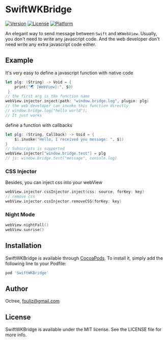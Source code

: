 # SwiftWKBridge

[![Version](https://img.shields.io/cocoapods/v/SwiftWKBridge.svg?style=flat)](https://cocoapods.org/pods/SwiftWKBridge)
[![License](https://img.shields.io/cocoapods/l/SwiftWKBridge.svg?style=flat)](https://cocoapods.org/pods/SwiftWKBridge)
[![Platform](https://img.shields.io/cocoapods/p/SwiftWKBridge.svg?style=flat)](https://cocoapods.org/pods/SwiftWKBridge)



An elegant way to send message between `Swift` and `WKWebView`.
Usually, you don't need to write any javascript code.
And the web developer don't need write any extra javascript code either.

## Example



It's very easy to define a javascript function with native code

```swift
let plg: (String) -> Void = {
	print("🌏 [WebView]:", $0)
 }
// the first arg is the function name
webView.injector.inject(path: "window.bridge.log", plugin: plg)
// the web developer can invoke this function directly
// window.bridge.log("hello world");
// It just works
```



define a function with callbacks

```swift
let plg: (String, Callback) -> Void = {
    $1.invoke("Hello, I received you message: ", $1)
}
// Subscripts is supported
webView.injector["window.bridge.test"] = plg
// js: window.bridge.test("message", console.log)
```



### CSS Injector

Besides, you can inject css into your webView

```swift
webView.injector.cssInjector.inject(css: source, forKey: key)
// remove css
webView.injector.cssInjector.removeCSS(forKey: key)
```



### Night Mode

```swift
webView.nightFall()
webView.sunrise()
```



## Installation

SwiftWKBridge is available through [CocoaPods](https://cocoapods.org). To install
it, simply add the following line to your Podfile:

```ruby
pod 'SwiftWKBridge'
```

## Author

Octree, fouljz@gmail.com

## License

SwiftWKBridge is available under the MIT license. See the LICENSE file for more info.
